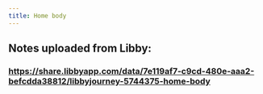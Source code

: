 ```yaml
---
title: Home body
---
```


## Notes uploaded from Libby:
### https://share.libbyapp.com/data/7e119af7-c9cd-480e-aaa2-befcdda38812/libbyjourney-5744375-home-body
